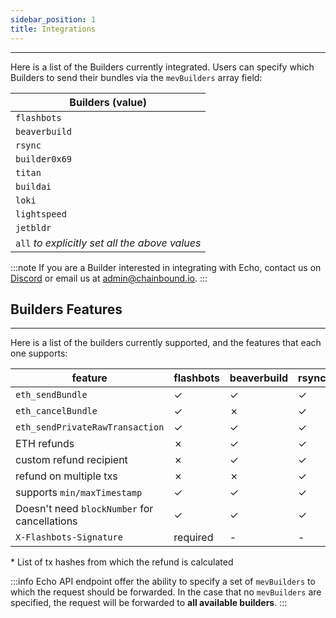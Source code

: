 ```yaml
---
sidebar_position: 1
title: Integrations
---
```


---

Here is a list of the Builders currently integrated.
Users can specify which Builders to send their bundles via the `mevBuilders` array field:

| **Builders (value)**                           |
| ---------------------------------------------- |
| `flashbots`                                    |
| `beaverbuild`                                  |
| `rsync`                                        |
| `builder0x69`                                  |
| `titan`                                        |
| `buildai`                                      |
| `loki`                                         |
| `lightspeed`                                   |
| `jetbldr`                                      |
| `all` _to explicitly set all the above values_ |

:::note
If you are a Builder interested in integrating with Echo,
contact us on [Discord](https://discord.gg/J4KNdeCYGX) or email us at admin@chainbound.io.
:::

## Builders Features

---

Here is a list of the builders currently supported, and the features that each one supports:

| **feature**                                  | **flashbots** | **beaverbuild** | **rsync** | **builder0x69** | **titan** | **buildai** | **loki** | **lightspeed** | **jetbldr** |
|----------------------------------------------|---------------|-----------------|-----------|-----------------|-----------|-------------|----------|----------------|-------------|
| `eth_sendBundle`                             | ✓             | ✓               | ✓         | ✓               | ✓         | ✓           | ✓        | ✓              | ✓           |
| `eth_cancelBundle`                           | ✓             | ✗               | ✓         | ✗               | ✓         | ✗           | ✓        | ✓              | ✗           |
| `eth_sendPrivateRawTransaction`              | ✓             | ✓               | ✓         | ✓               | ✓         | ✗           | ✓        | ✓              | ✗           |
| ETH refunds                                  | ✗             | ✓               | ✓         | ✓               | ✓         | ✗           | ✓        | ✓              | ✗           |
| custom refund recipient                      | ✗             | ✓               | ✓         | ✗               | ✓         | ✗           | ✓        | ✓              | ✗           |
| refund on multiple txs                       | ✗             | ✗               | ✓         | ✗               | ✗         | ✗           | ✓        | ✗              | ✗           |
| supports `min/maxTimestamp`                  | ✓             | ✓               | ✓         | ✓               | ✓         | ✓           | ✓        | ✓              | ✓           |
| Doesn't need `blockNumber` for cancellations | ✓             | ✓               | ✓         | ✓               | ✓         | ✓           | ✓        | ✓              | ✓           |
| `X-Flashbots-Signature`                      | required      | -               | -         | -               | optional  | optional    | optional | optional       | optional    |

\* List of tx hashes from which the refund is calculated 

:::info
Echo API endpoint offer the ability to specify a set of `mevBuilders` to which the request should be forwarded.
In the case that no `mevBuilders` are specified, the request will be forwarded to **all available builders**.
:::
